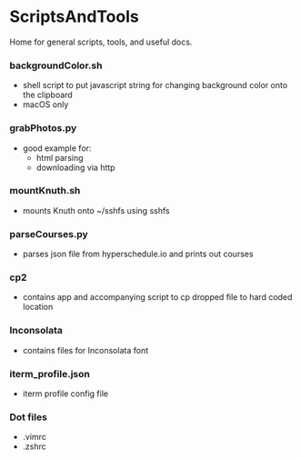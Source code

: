 # ScriptsAndTools
Home for general scripts, tools, and useful docs.

### backgroundColor.sh
* shell script to put javascript string for changing background color onto the clipboard
* macOS only

### grabPhotos.py
* good example for:
  * html parsing
  * downloading via http

### mountKnuth.sh
* mounts Knuth onto ~/sshfs using sshfs

### parseCourses.py
* parses json file from hyperschedule.io and prints out courses

### cp2
* contains app and accompanying script to cp dropped file to hard coded location 

### Inconsolata
* contains files for Inconsolata font

### iterm_profile.json 
* iterm profile config file

### Dot files
* .vimrc
* .zshrc
